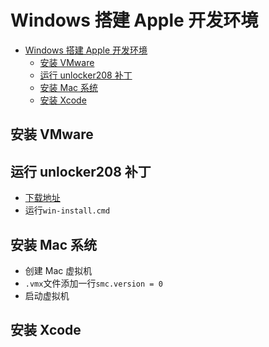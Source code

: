 # Windows 搭建 Apple 开发环境

- [Windows 搭建 Apple 开发环境](#windows-搭建-apple-开发环境)
  - [安装 VMware](#安装-vmware)
  - [运行 unlocker208 补丁](#运行-unlocker208-补丁)
  - [安装 Mac 系统](#安装-mac-系统)
  - [安装 Xcode](#安装-xcode)

## 安装 VMware

## 运行 unlocker208 补丁

- [下载地址](https://github.com/gongluck/tools/blob/master/Unlocker208_XiTongZhiJia.zip)
- 运行`win-install.cmd`

## 安装 Mac 系统

- 创建 Mac 虚拟机
- `.vmx`文件添加一行`smc.version = 0`
- 启动虚拟机

## 安装 Xcode
